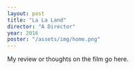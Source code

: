 ```yaml
---
layout: post
title: "La La Land"
director: "A Director"
year: 2016
poster: "/assets/img/home.png"
---
```


My review or thoughts on the film go here.
